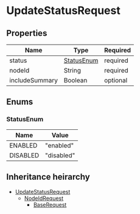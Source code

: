 

# UpdateStatusRequest

## Properties

Name | Type | Required
-------- | -------- | --------
status | [StatusEnum](#StatusEnum) | required
nodeId | String | required
includeSummary | Boolean | optional




## Enums


<a name="StatusEnum"></a>
### StatusEnum

Name | Value
---- | -----
ENABLED | &quot;enabled&quot;
DISABLED | &quot;disabled&quot;






## Inheritance heirarchy


* [UpdateStatusRequest](UpdateStatusRequest.md)
    * [NodeIdRequest](NodeIdRequest.md)
        * [BaseRequest](BaseRequest.md)
